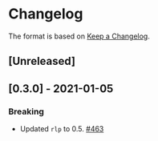 # Changelog

The format is based on [Keep a Changelog].

[Keep a Changelog]: http://keepachangelog.com/en/1.0.0/

## [Unreleased]

## [0.3.0] - 2021-01-05
### Breaking
- Updated `rlp` to 0.5. [#463](https://github.com/tetcoin/tetsy-common/pull/463)
